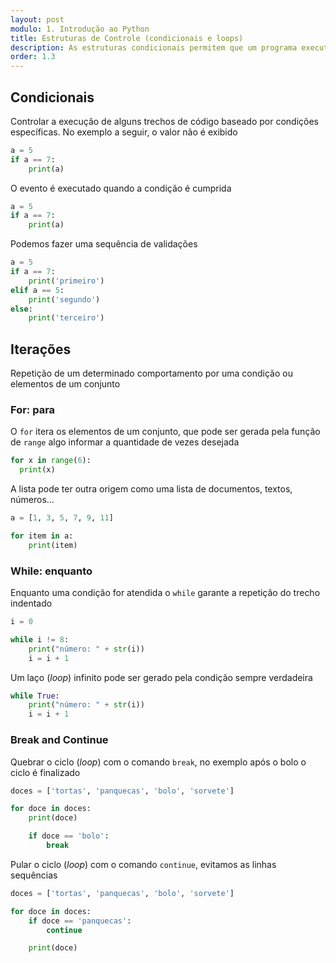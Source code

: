 ```yaml
---
layout: post
modulo: 1. Introdução ao Python
title: Estruturas de Controle (condicionais e loops)
description: As estruturas condicionais permitem que um programa execute comandos distintos com base em condições específicas, enquanto os loops garantem a repetição de um determinado comportamento um número de vezes estabelecido por uma condição
order: 1.3
---
```


## Condicionais

Controlar a execução de alguns trechos de código baseado por condições específicas. No exemplo a seguir, o valor não é exibido

```python
a = 5
if a == 7:
    print(a)
```

O evento é executado quando a condição é cumprida

```python
a = 5
if a == 7:
    print(a)
```

Podemos fazer uma sequência de validações

```python
a = 5
if a == 7:
    print('primeiro')
elif a == 5:
    print('segundo')
else:
    print('terceiro')
```

## Iterações

Repetição de um determinado comportamento por uma condição ou elementos de um conjunto

### For: para

O `for` itera os elementos de um conjunto, que pode ser gerada pela função de `range` algo informar a quantidade de vezes desejada

```python
for x in range(6):
  print(x)
```

A lista pode ter outra origem como uma lista de documentos, textos, números...

```python
a = [1, 3, 5, 7, 9, 11]

for item in a:
    print(item)
```

### While: enquanto

Enquanto uma condição for atendida o `while` garante a repetição do trecho indentado

```python
i = 0

while i != 8:
    print("número: " + str(i))
    i = i + 1
```

Um laço (_loop_) infinito pode ser gerado pela condição sempre verdadeira

```python
while True:
    print("número: " + str(i))
    i = i + 1
```

### Break and Continue

Quebrar o ciclo (_loop_) com o comando `break`, no exemplo após o bolo o ciclo é finalizado

```python
doces = ['tortas', 'panquecas', 'bolo', 'sorvete']

for doce in doces:
    print(doce)

    if doce == 'bolo':
        break
```

Pular o ciclo (_loop_) com o comando `continue`, evitamos as linhas sequências

```python
doces = ['tortas', 'panquecas', 'bolo', 'sorvete']

for doce in doces:
    if doce == 'panquecas':
        continue

    print(doce)
```
